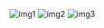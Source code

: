 ![img1](https://user-images.githubusercontent.com/70704394/132097346-ada6e61e-0db1-4852-a02e-97bdb2040fca.png)
![img2](https://user-images.githubusercontent.com/70704394/132097351-f4a6be2c-05e5-4774-81f4-a9b968252d67.png)
![img3](https://user-images.githubusercontent.com/70704394/132097357-ff8edb3a-fc8e-43af-a5cb-b734380260b6.png)
